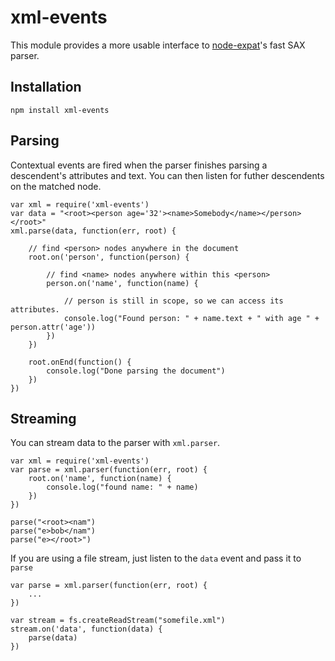 
xml-events
==========

This module provides a more usable interface to [node-expat](https://github.com/astro/node-expat)'s fast SAX parser. 


Installation 
------------

    npm install xml-events


Parsing
-------

Contextual events are fired when the parser finishes parsing a descendent's attributes and text. You can then listen for futher descendents on the matched node. 

    var xml = require('xml-events')
    var data = "<root><person age='32'><name>Somebody</name></person></root>"
    xml.parse(data, function(err, root) {

        // find <person> nodes anywhere in the document
        root.on('person', function(person) {
    
            // find <name> nodes anywhere within this <person>
            person.on('name', function(name) {
                
                // person is still in scope, so we can access its attributes.
                console.log("Found person: " + name.text + " with age " + person.attr('age'))
            })
        })

        root.onEnd(function() {
            console.log("Done parsing the document")
        })
    })

Streaming
---------

You can stream data to the parser with `xml.parser`. 

    var xml = require('xml-events')
    var parse = xml.parser(function(err, root) {
        root.on('name', function(name) {
            console.log("found name: " + name)
        })
    })

    parse("<root><nam")
    parse("e>bob</nam")
    parse("e></root>")

If you are using a file stream, just listen to the `data` event and pass it to `parse`

    var parse = xml.parser(function(err, root) {
        ...
    })

    var stream = fs.createReadStream("somefile.xml")
    stream.on('data', function(data) {
        parse(data)
    })
    

